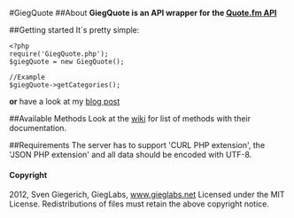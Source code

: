 #GiegQuote
##About
**GiegQuote is an API wrapper for the [Quote.fm API](https://quote.fm/labs)**

##Getting started
It´s pretty simple:
	
	<?php
	require('GiegQuote.php');
	$giegQuote = new GiegQuote();
	
	//Example
	$giegQuote->getCategories();
	
**or** have a look at my [blog post](http://gieglabs.net/index.php/blog/quote_fm-api)
	
##Available Methods
Look at the [wiki](https://github.com/svengiegerich/GiegQuote/wiki) for list of methods with their documentation.
	
##Requirements
The server has to support 'CURL PHP extension', the 'JSON PHP extension' and all data should be encoded with UTF-8.

#### Copyright
2012, Sven Giegerich, GiegLabs, www.gieglabs.net Licensed under the MIT License. Redistributions of files must retain the above copyright notice.